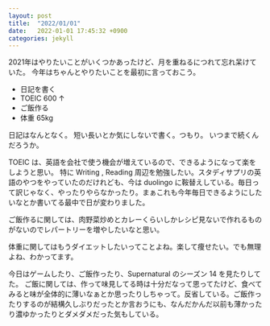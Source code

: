 ```yaml
---
layout: post
title:  "2022/01/01"
date:   2022-01-01 17:45:32 +0900
categories: jekyll
---
```


2021年はやりたいことがいくつかあったけど、月を重ねるにつれて忘れ呆けていた。
今年はちゃんとやりたいことを最初に言っておこう。

- 日記を書く
- TOEIC 600 ↑
- ご飯作る
- 体重 65kg

日記はなんとなく。
短い長いとか気にしないで書く。つもり。
いつまで続くんだろうか。

TOEIC は、英語を会社で使う機会が増えているので、できるようになって楽をしようと思い。
特に Writing , Reading 周辺を勉強したい。スタディサプリの英語のやつをやっていたのだけれども、今は duolingo に鞍替えしている。毎日って訳じゃなく、やったりやらなかったり。まぁこれも今年毎日できるようにしたいなとか書いてる最中で日が変わりました。

ご飯作るに関しては、肉野菜炒めとカレーくらいしかレシピ見ないで作れるものがないのでレパートリーを増やしたいなと思い。

体重に関してはもうダイエットしたいってことよね。楽して痩せたい。でも無理よね、わかってます。

今日はゲームしたり、ご飯作ったり、Supernatural のシーズン 14 を見たりしてた。
ご飯に関しては、作って味見してる時は十分だなって思ってたけど、食べてみると味が全体的に薄いなぁとか思ったりしちゃって。反省している。ご飯作ったりするのが結構久しぶりだったとか言おうにも、なんだかんだ以前も薄かったり濃ゆかったりとダメダメだった気もしている。

